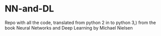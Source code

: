 # NN-and-DL
Repo with all the code, translated from python 2 in to python 3,) from the book Neural Networks and Deep Learning by Michael Nielsen
